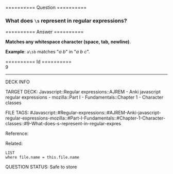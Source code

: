 ========== Question ==========  

### What does `\s` represent in regular expressions?  

========== Answer ==========  

**Matches any whitespace character (space, tab, newline)**.

**Example**: `a\sb` matches "_a b_" in "_a b c_".

========== Id ==========  
9

---

DECK INFO

TARGET DECK: Javascript::Regular expressions::AJREM - Anki javascript regular expressions - mozilla::Part I - Fundamentals::Chapter 1 - Character classes

FILE TAGS: #Javascript::#Regular-expressions::#AJREM-Anki-javascript-regular-expressions-mozilla::#Part-I-Fundamentals::#Chapter-1-Character-classes::#9-What-does-s-represent-in-regular-expres

Reference:

Related:

```dataview
LIST
where file.name = this.file.name
```


QUESTION STATUS: Safe to store
